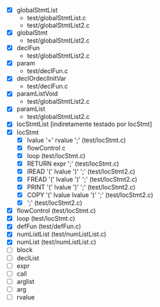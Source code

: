 - [x] globalStmtList 
  + test/globalStmtList.c
  + test/globalStmtList2.c
- [x] globalStmt
  + test/globalStmtList2.c
- [x] declFun
  + test/globalStmtList2.c
- [x] param
  + test/declFun.c
- [x] declOrdeclInitVar
  + test/declFun.c
- [x] paramListVoid
  + test/globalStmtList2.c
- [x] paramList
  + test/globalStmtList2.c
- [x] locStmtList [indiretamente testado por locStmt]
- [x] locStmt
  - [x] lvalue '=' rvalue ';' (test/locStmt.c)
  - [x] flowControl c
  - [x] loop  (test/locStmt.c)
  - [x] RETURN expr ';' (test/locStmt.c)
  - [x] IREAD '(' lvalue ')' ';' (test/locStmt2.c)
  - [x] FREAD '(' lvalue ')' ';' (test/locStmt2.c)
  - [x] PRINT '(' lvalue ')' ';' (test/locStmt2.c)
  - [x] COPY '(' lvalue lvalue ')' ';' (test/locStmt2.c)
  - [x] ';' (test/locStmt2.c)
- [x] flowControl (test/locStmt.c)
- [x] loop (test/locStmt.c)
- [x] defFun (test/defFun.c)
- [x] numListList (test/numListList.c)
- [x] numList (test/numListList.c)
- [ ] block
- [ ] declList
- [ ] expr
- [ ] call
- [ ] arglist
- [ ] arg
- [ ] rvalue
